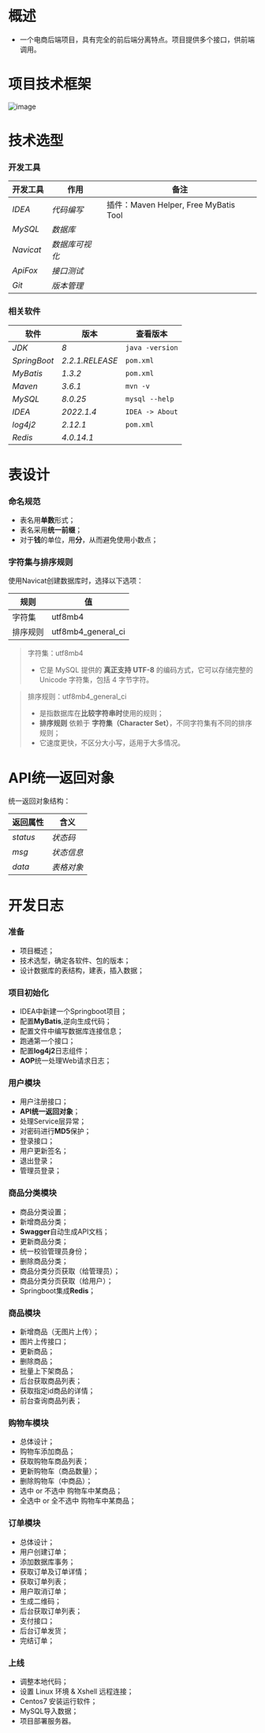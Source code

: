 # 概述

- 一个电商后端项目，具有完全的前后端分离特点。项目提供多个接口，供前端调用。

# 项目技术框架

![image](https://github.com/user-attachments/assets/bef2d709-602e-4e2a-8652-4bc18806da25)

# 技术选型

### 开发工具

| 开发工具      | 作用       | 备注                                 |
| --------- | -------- | ---------------------------------- |
| *IDEA*    | *代码编写*   | 插件：Maven Helper, Free MyBatis Tool |
| *MySQL*   | *数据库*    |                                    |
| *Navicat* | *数据库可视化* |                                    |
| *ApiFox*  | *接口测试*   |                                    |
| *Git*     | *版本管理*   |                                    |

### 相关软件

| 软件           | 版本              | 查看版本            |
| ------------ | --------------- | --------------- |
| *JDK*        | *8*             | `java -version` |
| *SpringBoot* | *2.2.1.RELEASE* | `pom.xml`       |
| *MyBatis*    | *1.3.2*         | `pom.xml`       |
| *Maven*      | *3.6.1*         | `mvn -v`        |
| *MySQL*      | *8.0.25*        | `mysql --help`  |
| *IDEA*       | *2022.1.4*      | `IDEA -> About` |
| *log4j2*     | *2.12.1*        | `pom.xml`       |
| *Redis*      | *4.0.14.1*      |                 |

# 表设计

### 命名规范

- 表名用**单数**形式；
- 表名采用**统一前缀**；
- 对于**钱**的单位，用**分**，从而避免使用小数点；

### 字符集与排序规则

使用Navicat创建数据库时，选择以下选项：

| 规则   | 值                  |
| ---- | ------------------ |
| 字符集  | utf8mb4            |
| 排序规则 | utf8mb4_general_ci |

>字符集：utf8mb4
>- 它是 MySQL 提供的 **真正支持 UTF-8** 的编码方式，它可以存储完整的 Unicode 字符集，包括 4 字节字符。

>排序规则：utf8mb4_general_ci
>- 是指数据库在**比较字符串时**使用的规则；
>- **排序规则** 依赖于 **字符集（Character Set）**，不同字符集有不同的排序规则；
>- 它速度更快，不区分大小写，适用于大多情况。

# API统一返回对象

统一返回对象结构：

| 返回属性     | 含义     |
| -------- | ------ |
| *status* | *状态码*  |
| *msg*    | *状态信息* |
| *data*   | *表格对象* |

# 开发日志

### 准备
- 项目概述；
- 技术选型，确定各软件、包的版本；
- 设计数据库的表结构，建表，插入数据；

### 项目初始化
- IDEA中新建一个Springboot项目；
- 配置**MyBatis**,逆向生成代码；
- 配置文件中编写数据库连接信息；
- 跑通第一个接口；
- 配置**log4j2**日志组件；
- **AOP**统一处理Web请求日志；

### 用户模块
- 用户注册接口；
- **API统一返回对象**；
- 处理Service层异常；
- 对密码进行**MD5**保护；
- 登录接口；
- 用户更新签名；
- 退出登录；
- 管理员登录；

### 商品分类模块
- 商品分类设置；
- 新增商品分类；
- **Swagger**自动生成API文档；
- 更新商品分类；
- 统一校验管理员身份；
- 删除商品分类；
- 商品分类分页获取（给管理员）；
- 商品分类分页获取（给用户）；
- Springboot集成**Redis**；

### 商品模块
- 新增商品（无图片上传）；
- 图片上传接口；
- 更新商品；
- 删除商品；
- 批量上下架商品；
- 后台获取商品列表；
- 获取指定id商品的详情；
- 前台查询商品列表；

### 购物车模块
- 总体设计；
- 购物车添加商品；
- 获取购物车商品列表；
- 更新购物车（商品数量）；
- 删除购物车（中商品）；
- 选中 or 不选中 购物车中某商品；
- 全选中 or 全不选中 购物车中某商品；

### 订单模块

- 总体设计；
- 用户创建订单；
- 添加数据库事务；
- 获取订单及订单详情；
- 获取订单列表；
- 用户取消订单；
- 生成二维码；
- 后台获取订单列表；
- 支付接口；
- 后台订单发货；
- 完结订单；

### 上线

- 调整本地代码；
- 设置 Linux 环境 & Xshell 远程连接；
- Centos7 安装运行软件；
- MySQL导入数据；
- 项目部署服务器。

